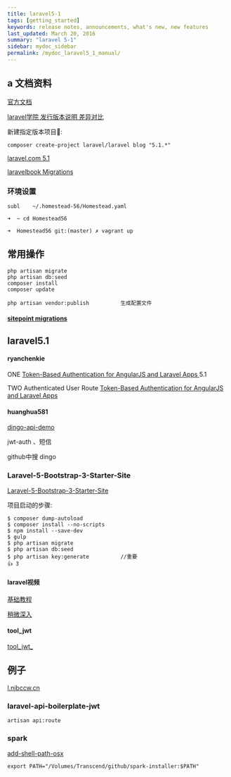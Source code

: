 ```yaml
---
title: laravel5-1
tags: [getting_started]
keywords: release notes, announcements, what's new, new features
last_updated: March 20, 2016
summary: "laravel 5-1"
sidebar: mydoc_sidebar
permalink: /mydoc_laravel5_1_manual/
---
```



## a 文档资料

[官方文档](https://laravel.com/docs/5.1)

[laravel学院 发行版本说明 差异对比](http://laravelacademy.org/post/9.html)

新建指定版本项目:

	composer create-project laravel/laravel blog "5.1.*"

[laravel.com 5.1](https://laravel.com/docs/5.1/seeding)

[laravelbook Migrations](http://laravelbook.com/laravel-migrations-managing-databases/)

### 环境设置

	subl 	~/.homestead-56/Homestead.yaml

	➜  ~ cd Homestead56

	➜  Homestead56 git:(master) ✗ vagrant up

## 常用操作

	php artisan migrate
	php artisan db:seed
	composer install
	composer update

	php artisan vendor:publish			生成配置文件

####  [sitepoint migrations](http://www.sitepoint.com/laravel-migrations/)

## laravel5.1



#### ryanchenkie

ONE [Token-Based Authentication for AngularJS and Laravel Apps ](https://scotch.io/tutorials/token-based-authentication-for-angularjs-and-laravel-apps) 5.1

TWO Authenticated User Route [Token-Based Authentication for AngularJS and Laravel Apps](http://ryanchenkie.com/token-based-authentication-for-angularjs-and-laravel-apps/)

#### huanghua581

[dingo-api-demo](https://github.com/huanghua581/dingo-api-demo)

jwt-auth 、短信

github中搜 dingo

### Laravel-5-Bootstrap-3-Starter-Site
[Laravel-5-Bootstrap-3-Starter-Site](https://github.com/mrakodol/Laravel-5-Bootstrap-3-Starter-Site/issues/205)

项目启动的步骤:

	$ composer dump-autoload
	$ composer install --no-scripts
	$ npm install --save-dev
	$ gulp
	$ php artisan migrate
	$ php artisan db:seed
	$ php artisan key:generate			//重要
	👍 3  

#### laravel视频

[基础教程](https://laravist.com/series/laravel-5-basic)

[稍微深入](https://laravist.com/series/dive-a-little-deep-into-laravel-5)

#### tool_jwt

[tool_jwt_](http://kjur.github.io/jsjws/tool_jwt.html)

## 例子

[l.njbccw.cn](http://l.njbccw.cn/tasks)

### laravel-api-boilerplate-jwt

    artisan api:route    

### spark

[add-shell-path-osx](https://coolestguidesontheplanet.com/add-shell-path-osx/)

    export PATH="/Volumes/Transcend/github/spark-installer:$PATH"
